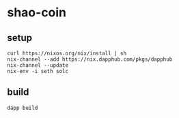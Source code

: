 # shao-coin

## setup

```shell
curl https://nixos.org/nix/install | sh
nix-channel --add https://nix.dapphub.com/pkgs/dapphub
nix-channel --update
nix-env -i seth solc
```

## build

```shell
dapp build
```
